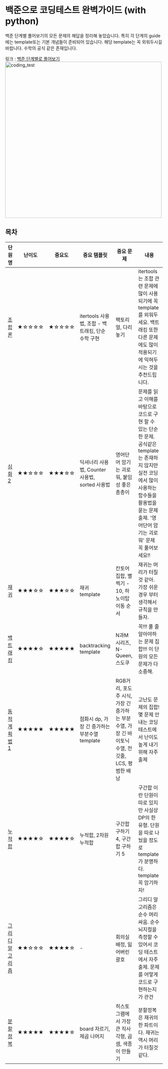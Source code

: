 # 백준으로 코딩테스트 완벽가이드 (with python)

백준 단계별 풀어보기의 모든 문제의 해답을 정리해 놓았습니다.
특히 각 단계의 guide에는 template또는 기본 개념들이 준비되어 있습니다. 해당 template는 꼭 외워두시길 바랍니다. 수학의 공식 같은 존재입니다.

링크 : [백준 단계별로 풀어보기](https://www.acmicpc.net/step)
<img src="https://github.com/user-attachments/assets/38756fe3-48de-4b10-bb09-b8debb56aeb5" width="500" alt="coding_test">

## 목차

|단원명|난이도|중요도|중요 템플릿|중요 문제|내용|
|-----|---|---|-----|-----|---------|
|[조합론](https://www.acmicpc.net/step/61)|★☆☆☆☆|★☆☆☆☆|itertools 사용법, 조합 - 백트래킹, 단순 수학 구현 |팩토리얼, 다리놓기|itertools는 조합 관련 문제에 많이 사용되기에 꼭 template를 외워두세요. 백트래킹 또한 다른 문제에도 많이 적용되기에 익혀두시는 것을 추천드립니다.|
|[심화2](https://www.acmicpc.net/step/54)|★★☆☆☆|★★★☆☆|딕셔너리 사용법, Counter 사용법, sorted 사용법| 영어단어 암기는 괴로워, 붙임성 좋은 총총이|문제를 읽고 이해를 바탕으로 코드로 구현 할 수 있는 단순한 문제. 공식같은 template는 존재하지 않지만 실전 코딩에서 많이 사용하는 함수들을 활용법을 묻는 문제 출제. '영어단어 암기는 괴로워' 문제 꼭 풀어보세요!!|
|[재귀](https://www.acmicpc.net/step/19)|★★★☆☆|★★★☆☆|재귀 template|칸토어 집합, 별찍기 - 10, 하노이탑 이동 순서| 재귀는 머리가 터질 것 같아. 가장 쉬운 경우 부터 생각해서 규칙을 만들자.|
|[백트래킹](https://www.acmicpc.net/step/34)|★★★★☆|★★★★★|backtracking template| N과M 시리즈, N-Queen, 스도쿠| 꼭!!! 풀 줄 알아야하는 문제 집합!!! 이 단원의 모든 문제가 다 소중해.|
|[동적 계획법 1](https://www.acmicpc.net/step/16)|★★★★★|★★★★★|점화시 dp, 가장 긴 증가하는 부분수열 template|RGB거리, 포도주 시식, 가장 긴 증가하는 부분 수열, 가장 긴 바이토닉 수열, 전깃줄, LCS, 평범한 배낭|고난도 문제의 집합! 몇 문제 안 내는 코딩테스트에서 난이도 높게 내기 위해 자주 출제|
|[누적합](https://www.acmicpc.net/step/48)|★★★★☆|★★★★☆|누적합, 2차원 누적합|구간합 구하기 4, 구간합 구하기 5|구간합 이란 단원이 따로 있지만 사실상 DP의 한 유형. 단원을 따로 나눴을 정도로 template가 분명하다. template 꼭 암기하자!| 
|[그리디 알고리즘](https://www.acmicpc.net/step/33)|★★☆☆☆|★★★★☆|-|회의실 배정, 잃어버린 괄호|그리디 알고리즘은 순수 머리싸움. 순수 뇌지컬을 측정할 수 있어서 코딩 테스트에서 자주 출제. 문제를 어떻게 코드로 구현하는지가 관건|
|[분할정복](https://www.acmicpc.net/step/20)|★★★★★|★★★★☆|board 자르기, 제곱 나머지|히스토그램에서 가장 큰 직사각형, 곱셈, 색종이 만들기|분할정복은 재귀의 한 파트이다. 재귀는 역시 머리가 터질것 같다.|
